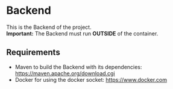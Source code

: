 # Backend

This is the Backend of the project.<br>
**Important:** The Backend must run **OUTSIDE** of the container.

## Requirements
- Maven to build the Backend with its dependencies: https://maven.apache.org/download.cgi
- Docker for using the docker socket: https://www.docker.com
